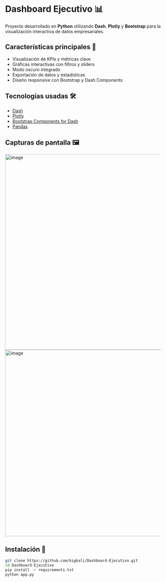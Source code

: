 # Dashboard Ejecutivo 📊

Proyecto desarrollado en **Python** utilizando **Dash**, **Plotly** y **Bootstrap** para la visualización interactiva de datos empresariales.

## Características principales 🚀

- Visualización de KPIs y métricas clave
- Gráficas interactivas con filtros y sliders
- Modo oscuro integrado
- Exportación de datos y estadísticas
- Diseño responsive con Bootstrap y Dash Components

## Tecnologías usadas 🛠️

- [Dash](https://dash.plotly.com/)
- [Plotly](https://plotly.com/python/)
- [Bootstrap Components for Dash](https://dash-bootstrap-components.opensource.faculty.ai/)
- [Pandas](https://pandas.pydata.org/)

## Capturas de pantalla 🖼️

<img width="1327" height="632" alt="image" src="https://github.com/user-attachments/assets/ecc51382-ccbd-42fe-9a1e-68539759ce58" />

<img width="1314" height="602" alt="image" src="https://github.com/user-attachments/assets/99cf9448-05d1-4e59-ab6b-2ff90368c5ea" />

## Instalación 🔧

```bash
git clone https://github.com/kigkali/Dashboard-Ejecutivo.git
cd Dashboard-Ejecutivo
pip install -r requirements.txt
python app.py


